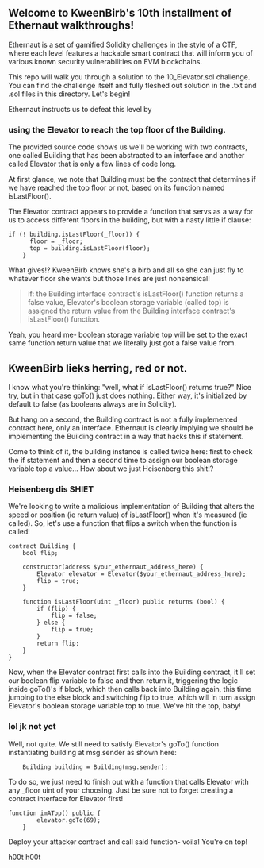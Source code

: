 ## Welcome to KweenBirb's 10th installment of Ethernaut walkthroughs! 

Ethernaut is a set of gamified Solidity challenges in the style of a CTF, where each level features a hackable smart contract that will inform you of various known security vulnerabilities on EVM blockchains.

This repo will walk you through a solution to the 10_Elevator.sol challenge. You can find the challenge itself and fully fleshed out solution in the .txt and .sol files in this directory. Let's begin!

Ethernaut instructs us to defeat this level by 
### using the Elevator to reach the top floor of the Building.

The provided source code shows us we'll be working with two contracts, one called Building that has been abstracted to an interface and another called Elevator that is only a few lines of code long.

At first glance, we note that Building must be the contract that determines if we have reached the top floor or not, based on its function named isLastFloor().

The Elevator contract appears to provide a function that servs as a way for us to access different floors in the building, but with a nasty little if clause:

```
if (! building.isLastFloor(_floor)) {
      floor = _floor;
      top = building.isLastFloor(floor);
    }
```

What gives!? KweenBirb knows she's a birb and all so she can just fly to whatever floor she wants but those lines are just nonsensical!

>if:
    the Building interface contract's isLastFloor() function returns a false value, 
        Elevator's boolean storage variable (called top) is assigned the return value from the Building interface contract's isLastFloor() function. 
        
Yeah, you heard me- boolean storage variable top will be set to the exact same function return value that we literally just got a false value from.

## KweenBirb lieks herring, red or not.
I know what you're thinking: "well, what if isLastFloor() returns true?" Nice try, but in that case goTo() just does nothing. Either way, it's initialized by default to false (as booleans always are in Solidity).

But hang on a second, the Building contract is not a fully implemented contract here, only an interface. Ethernaut is clearly implying we should be implementing the Building contract in a way that hacks this if statement.

Come to think of it, the building instance is called twice here: first to check the if statement and then a second time to assign our boolean storage variable top a value... How about we just Heisenberg this shit!?

### Heisenberg dis SHIET

We're looking to write a malicious implementation of Building that alters the speed or position (ie return value) of isLastFloor() when it's measured (ie called). So, let's use a function that flips a switch when the function is called!

```
contract Building {
    bool flip;

    constructor(address $your_ethernaut_address_here) {
        Elevator elevator = Elevator($your_ethernaut_address_here);
        flip = true;
    }

    function isLastFloor(uint _floor) public returns (bool) {
        if (flip) {
            flip = false;
        } else {
            flip = true;
        }
        return flip;
    }
}
```

Now, when the Elevator contract first calls into the Building contract, it'll set our boolean flip variable to false and then return it, triggering the logic inside goTo()'s if block, which then calls back into Building again, this time jumping to the else block and switching flip to true, which will in turn assign Elevator's boolean storage variable top to true. We've hit the top, baby!

### lol jk not yet
Well, not quite. We still need to satisfy Elevator's goTo() function instantiating building at msg.sender as shown here:

```
    Building building = Building(msg.sender);
```

To do so, we just need to finish out with a function that calls Elevator with any _floor uint of your choosing. Just be sure not to forget creating a contract interface for Elevator first!

```
function imATop() public {
        elevator.goTo(69);
    }
```

Deploy your attacker contract and call said function- voila! You're on top!

h00t h00t